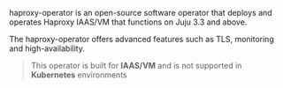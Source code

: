 haproxy-operator is an open-source software operator that deploys and operates Haproxy IAAS/VM that functions on Juju 3.3 and above.

The haproxy-operator offers advanced features such as TLS, monitoring and high-availability.

> This operator is built for **IAAS/VM** and is not supported in **Kubernetes** environments